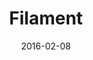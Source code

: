 ---
title: Filament
description: Filament takes the meaning of the universe's filament to represent the huge IT network and network. Filament is a new corporate identity that reflects the strong potential in online training, communicates with potential users as the company offers a vast and updated catalog of IT courses.
client: Filament
skills:
  - Product Design
  - User Experience
  - User Interface
  - Interaction Design
date: 2016-02-08
layout: work
permalink: false
---